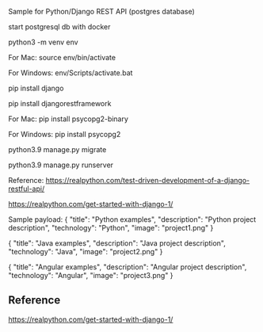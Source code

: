 Sample for Python/Django REST API (postgres database)

start postgresql db with docker

python3 -m venv env

For Mac: source env/bin/activate

For Windows: env/Scripts/activate.bat

pip install django

pip install djangorestframework

For Mac: pip install psycopg2-binary

For Windows: pip install psycopg2

python3.9 manage.py migrate

python3.9 manage.py runserver

Reference:
https://realpython.com/test-driven-development-of-a-django-restful-api/

https://realpython.com/get-started-with-django-1/

Sample payload:
{
"title": "Python examples",
"description": "Python project description",
"technology": "Python",
"image": "project1.png"
}

{
"title": "Java examples",
"description": "Java project description",
"technology": "Java",
"image": "project2.png"
}

{
"title": "Angular examples",
"description": "Angular project description",
"technology": "Angular",
"image": "project3.png"
}

## Reference

https://realpython.com/get-started-with-django-1/

